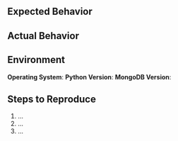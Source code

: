 ## Expected Behavior

<!-- What did you expect to happen -->

## Actual Behavior

<!-- What actually happened -->

## Environment

**Operating System**: <!-- MacOS, Linux, Windows, ... -->
**Python Version**: <!-- run '\$ python --version' -->
**MongoDB Version**: <!-- Version of MongoDB --->

## Steps to Reproduce

<!-- Be as detailed and explicit as possible -->

1. ...
2. ...
3. ...
